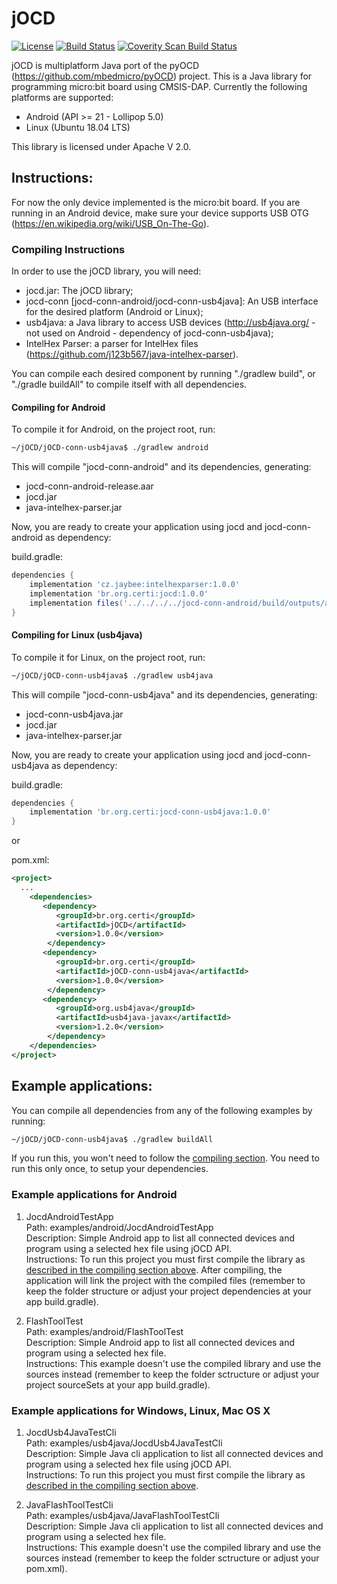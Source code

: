 <!---
 Copyright 2018 Fundação CERTI

 Licensed under the Apache License, Version 2.0 (the "License");
 you may not use this file except in compliance with the License.
 You may obtain a copy of the License at

      http://www.apache.org/licenses/LICENSE-2.0

 Unless required by applicable law or agreed to in writing, software
 distributed under the License is distributed on an "AS IS" BASIS,
 WITHOUT WARRANTIES OR CONDITIONS OF ANY KIND, either express or implied.
 See the license for the specific language governing permissions and
 limitations under the license.
-->
# jOCD

[![License](https://img.shields.io/badge/License-Apache%202.0-blue.svg)](https://opensource.org/licenses/Apache-2.0)
[![Build Status](https://travis-ci.org/fundacaocerti/jOCD.svg?branch=master)](https://travis-ci.org/fundacaocerti/jOCD) <a href="https://scan.coverity.com/projects/fundacaocerti-jocd">
  <img alt="Coverity Scan Build Status"
       src="https://scan.coverity.com/projects/16003/badge.svg"/>
</a>

jOCD is multiplatform Java port of the pyOCD (https://github.com/mbedmicro/pyOCD) project. This is a Java library for programming micro:bit board using CMSIS-DAP. Currently the following platforms are supported:

* Android (API >= 21 - Lollipop 5.0)
* Linux (Ubuntu 18.04 LTS)

This library is licensed under Apache V 2.0.

## Instructions:

For now the only device implemented is the micro:bit board.
If you are running in an Android device, make sure your device supports USB OTG (https://en.wikipedia.org/wiki/USB_On-The-Go).

### Compiling Instructions

In order to use the jOCD library, you will need:

* jocd.jar: The jOCD library;
* jocd-conn [jocd-conn-android/jocd-conn-usb4java]: An USB interface for the desired platform (Android or Linux);
* usb4java: a Java library to access USB devices (http://usb4java.org/ - not used on Android - dependency of jocd-conn-usb4java);
* IntelHex Parser: a parser for IntelHex files (https://github.com/j123b567/java-intelhex-parser).

You can compile each desired component by running "./gradlew build", or "./gradle buildAll" to compile itself with all dependencies.

#### Compiling for Android 

To compile it for Android, on the project root, run:
```bash
~/jOCD/jOCD-conn-usb4java$ ./gradlew android
```
This will compile "jocd-conn-android" and its dependencies, generating:

* jocd-conn-android-release.aar
* jocd.jar 
* java-intelhex-parser.jar

Now, you are ready to create your application using jocd and jocd-conn-android as dependency:

build.gradle:
```groovy
dependencies {
    implementation 'cz.jaybee:intelhexparser:1.0.0'
    implementation 'br.org.certi:jocd:1.0.0'
    implementation files('../../../../jocd-conn-android/build/outputs/aar/jocd-conn-android-release.aar')
}
```

#### Compiling for Linux (usb4java)

To compile it for Linux, on the project root, run: 
```bash
~/jOCD/jOCD-conn-usb4java$ ./gradlew usb4java
```
This will compile "jocd-conn-usb4java" and its dependencies, generating:

* jocd-conn-usb4java.jar
* jocd.jar 
* java-intelhex-parser.jar

Now, you are ready to create your application using jocd and jocd-conn-usb4java as dependency:

build.gradle:
```groovy
dependencies {
    implementation 'br.org.certi:jocd-conn-usb4java:1.0.0'
}
```

or

pom.xml:
```xml
<project>
  ...
    <dependencies>
       <dependency>
          <groupId>br.org.certi</groupId>
          <artifactId>jOCD</artifactId>
          <version>1.0.0</version>
        </dependency>
       <dependency>
          <groupId>br.org.certi</groupId>
          <artifactId>jOCD-conn-usb4java</artifactId>
          <version>1.0.0</version>
        </dependency>
       <dependency>
          <groupId>org.usb4java</groupId>
          <artifactId>usb4java-javax</artifactId>
          <version>1.2.0</version>
        </dependency>
    </dependencies>
</project>
```

## Example applications:

You can compile all dependencies from any of the following examples by running:
```bash
~/jOCD/jOCD-conn-usb4java$ ./gradlew buildAll
```
If you run this, you won't need to follow the [compiling section](#compiling).
You need to run this only once, to setup your dependencies.

### Example applications for Android

1. JocdAndroidTestApp
<br />Path: examples/android/JocdAndroidTestApp
<br />Description: Simple Android app to list all connected devices and program using a selected hex file using jOCD API.
<br />Instructions: To run this project you must first compile the library as [described in the compiling section above](#compiling-for-Android). After compiling, the application will link the project with the compiled files (remember to keep the folder structure or adjust your project dependencies at your app build.gradle).

2. FlashToolTest
<br />Path: examples/android/FlashToolTest
<br />Description: Simple Android app to list all connected devices and program using a selected hex file. 
<br />Instructions: This example doesn't use the compiled library and use the sources instead (remember to keep the folder sctructure or adjust your project sourceSets at your app build.gradle).

### Example applications for Windows, Linux, Mac OS X

1. JocdUsb4JavaTestCli
<br />Path: examples/usb4java/JocdUsb4JavaTestCli
<br />Description: Simple Java cli application to list all connected devices and program using a selected hex file using jOCD API.
<br />Instructions: To run this project you must first compile the library as [described in the compiling section above](#compiling-for-Windows,-Linux,-Mac-OS-X). 

1. JavaFlashToolTestCli
<br />Path: examples/usb4java/JavaFlashToolTestCli
<br />Description: Simple Java cli application to list all connected devices and program using a selected hex file. 
<br />Instructions: This example doesn't use the compiled library and use the sources instead (remember to keep the folder sctructure or adjust your pom.xml).

